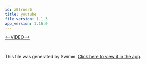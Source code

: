 ```yaml
---
id: z0lrner6
title: youtube
file_version: 1.1.3
app_version: 1.16.0
---
```


[<--VIDEO-->](https://www.youtube.com/watch?v=-UJCMfuFtSQ)

<br/>

This file was generated by Swimm. [Click here to view it in the app](https://swimm-web-app.web.app/repos/Z2l0aHViJTNBJTNBY3NoYXJwLXNoYXVsLXRlc3QlM0ElM0Fzd2ltbWlv/docs/z0lrner6).
